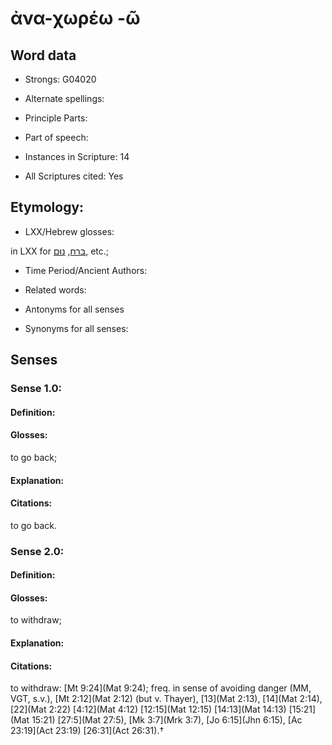 # ἀνα-χωρέω -ῶ

<!-- Status: S2=NeedsEdits -->
<!-- Lexica used for edits:   -->

## Word data

* Strongs: G04020

* Alternate spellings:



* Principle Parts: 


* Part of speech: 


* Instances in Scripture: 14

* All Scriptures cited: Yes

## Etymology: 


* LXX/Hebrew glosses: 

in LXX for [בּרח](//en-uhl/H1272), [נוּם](//en-uhl/H5123), etc.;

* Time Period/Ancient Authors: 


* Related words: 

* Antonyms for all senses

* Synonyms for all senses: 


## Senses 


### Sense  1.0: 

#### Definition: 

#### Glosses: 

to go back; 

#### Explanation: 


#### Citations: 

to go back.

### Sense  2.0: 

#### Definition: 

#### Glosses: 

to withdraw; 

#### Explanation: 


#### Citations: 

to withdraw: [Mt 9:24](Mat 9:24); freq. in sense of avoiding danger (MM, VGT, s.v.), [Mt 2:12](Mat 2:12) (but v. Thayer), [13](Mat 2:13), [14](Mat 2:14), [22](Mat 2:22) [4:12](Mat 4:12) [12:15](Mat 12:15) [14:13](Mat 14:13) [15:21](Mat 15:21) [27:5](Mat 27:5), [Mk 3:7](Mrk 3:7), [Jo 6:15](Jhn 6:15), [Ac 23:19](Act 23:19) [26:31](Act 26:31).†
